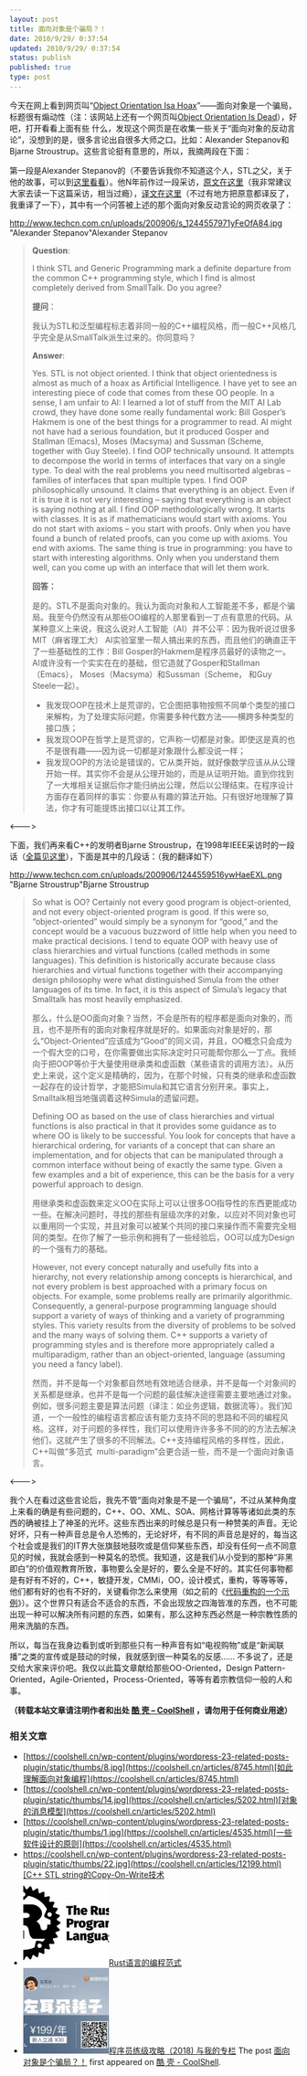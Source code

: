 ```yaml
---
layout: post
title: 面向对象是个骗局？！
date: 2010/9/29/ 0:37:54
updated: 2010/9/29/ 0:37:54
status: publish
published: true
type: post
---
```


今天在网上看到网页叫“[Object Orientation Isa Hoax](http://c2.com/cgi/wiki?ObjectOrientationIsaHoax)”——面向对象是一个骗局，标题很有煽动性（注：该网站上还有一个网页叫[Object Orientation Is Dead](http://c2.com/cgi/wiki?ObjectOrientationIsDead)），好吧，打开看看上面有些 什么，发现这个网页是在收集一些关于“面向对象的反动言论”，没想到的是，很多言论出自很多大师之口。比如：Alexander Stepanov和Bjarne Stroustrup。这些言论挺有意思的，所以，我摘两段在下面：


第一段是Alexander Stepanov的（不要告诉我你不知道这个人，STL之父，关于他的故事，可以到[这里看看](http://www.techcn.com.cn/index.php?doc-view-131345.html)）。他N年前作过一段采访，[原文在这里](http://www.stlport.org/resources/StepanovUSA.html)（我非常建议大家去读一下这篇采访，相当过瘾），[译文在这里](http://dev.csdn.net/htmls/11/11440.html)（不过有地方把原意都译反了，我重译了一下），其中有一个问答被上述的那个面向对象反动言论的网页收录了：


http://www.techcn.com.cn/uploads/200906/s_1244557971yFeOfA84.jpg "Alexander Stepanov"Alexander Stepanov

> **Question**:  
> 
> I think STL and Generic Programming mark a definite departure from the common C++ programming style, which I find is almost completely derived from SmallTalk. Do you agree?
> 
> 
> **提问**：  
> 
> 我认为STL和泛型编程标志着非同一般的C++编程风格，而一般C++风格几乎完全是从SmallTalk派生过来的。你同意吗？
> 
> 
> **Answer**:  
> 
> Yes. STL is not object oriented. I think that object orientedness is almost as much of a hoax as Artificial Intelligence. I have yet to see an interesting piece of code that comes from these OO people. In a sense, I am unfair to AI: I learned a lot of stuff from the MIT AI Lab crowd, they have done some really fundamental work: Bill Gosper’s Hakmem is one of the best things for a programmer to read. AI might not have had a serious foundation, but it produced Gosper and Stallman (Emacs), Moses (Macsyma) and Sussman (Scheme, together with Guy Steele). I find OOP technically unsound. It attempts to decompose the world in terms of interfaces that vary on a single type. To deal with the real problems you need multisorted algebras – families of interfaces that span multiple types. I find OOP philosophically unsound. It claims that everything is an object. Even if it is true it is not very interesting – saying that everything is an object is saying nothing at all. I find OOP methodologically wrong. It starts with classes. It is as if mathematicians would start with axioms. You do not start with axioms – you start with proofs. Only when you have found a bunch of related proofs, can you come up with axioms. You end with axioms. The same thing is true in programming: you have to start with interesting algorithms. Only when you understand them well, can you come up with an interface that will let them work.
> 
> 
> **回答：**  
> 
> 是的。STL不是面向对象的。我认为面向对象和人工智能差不多，都是个骗局。我至今仍然没有从那些OO编程的人那里看到一丁点有意思的代码。从某种意义上来说，我这么说对人工智能（AI）并不公平：因为我听说过很多MIT（麻省理工大） AI实验室里一帮人搞出来的东西，而且他们的确直正干了一些基础性的工作：Bill Gosper的Hakmem是程序员最好的读物之一。AI或许没有一个实实在在的基础，但它造就了Gosper和Stallman（Emacs）， Moses（Macsyma）和Sussman（Scheme， 和Guy Steele一起）。
> 
> 
> * 我发现OOP在技术上是荒谬的，它企图把事物按照不同单个类型的接口来解构，为了处理实际问题，你需要多种代数方法——横跨多种类型的接口族；
> * 我发现OOP在哲学上是荒谬的，它声称一切都是对象。即使这是真的也不是很有趣——因为说一切都是对象跟什么都没说一样；
> * 我发现OOP的方法论是错误的，它从类开始，就好像数学应该从从公理开始一样。其实你不会是从公理开始的，而是从证明开始。直到你找到了一大堆相关证据后你才能归纳出公理，然后以公理结束。在程序设计方面存在着同样的事实：你要从有趣的算法开始。只有很好地理解了算法，你才有可能提炼出接口以让其工作。
> 
> 
> 


<———>


下面，我们再来看C++的发明者Bjarne Stroustrup，在1998年IEEE采访时的一段话（[全篇见这里](http://www2.research.att.com/~bs/ieee_interview.html)），下面是其中的几段话：（我的翻译如下）



http://www.techcn.com.cn/uploads/200906/1244559516ywHaeEXL.png "Bjarne Stroustrup"Bjarne Stroustrup

> So what is OO? Certainly not every good program is object-oriented, and not every object-oriented program is good. If this were so, “object-oriented” would simply be a synonym for “good,” and the concept would be a vacuous buzzword of little help when you need to make practical decisions. I tend to equate OOP with heavy use of class hierarchies and virtual functions (called methods in some languages). This definition is historically accurate because class hierarchies and virtual functions together with their accompanying design philosophy were what distinguished Simula from the other languages of its time. In fact, it is this aspect of Simula’s legacy that Smalltalk has most heavily emphasized.
> 
> 
> 那么，什么是OO面向对象？当然，不会是所有的程序都是面向对象的，而且，也不是所有的面向对象程序就是好的。如果面向对象是好的，那么“Object-Oriented”应该成为“Good”的同义词，并且，OO概念只会成为一个假大空的口号，在你需要做出实际决定时只可能帮你那么一丁点。我倾向于把OOP等价于大量使用继承类和虚函数（某些语言的调用方法）。从历史上来说，这个定义是精确的，因为，在那个时候，只有类的继承和虚函数一起存在的设计哲学，才能把Simula和其它语言分别开来。事实上，Smalltalk相当地强调着这种Simula的遗留问题。
> 
> 
> Defining OO as based on the use of class hierarchies and virtual functions is also practical in that it provides some guidance as to where OO is likely to be successful. You look for concepts that have a hierarchical ordering, for variants of a concept that can share an implementation, and for objects that can be manipulated through a common interface without being of exactly the same type. Given a few examples and a bit of experience, this can be the basis for a very powerful approach to design.
> 
> 
> 用继承类和虚函数来定义OO在实际上可以让很多OO指导性的东西更能成功一些。在解决问题时，寻找的那些有层级次序的对象，以应对不同对象也可以重用同一个实现，并且对象可以被某个共同的接口来操作而不需要完全相同的类型。在你了解了一些示例和拥有了一些经验后，OO可以成为Design的一个强有力的基础。
> 
> 
> However, not every concept naturally and usefully fits into a hierarchy, not every relationship among concepts is hierarchical, and not every problem is best approached with a primary focus on objects. For example, some problems really are primarily algorithmic. Consequently, a general-purpose programming language should support a variety of ways of thinking and a variety of programming styles. This variety results from the diversity of problems to be solved and the many ways of solving them. C++ supports a variety of programming styles and is therefore more appropriately called a multiparadigm, rather than an object-oriented, language (assuming you need a fancy label).
> 
> 
> 然而，并不是每一个对象都自然地有效地适合继承，并不是每一个对象间的关系都是继承，也并不是每一个问题的最佳解决途径需要主要地通过对象。例如，很多问题主要是算法问题（译注：如业务逻辑，数据流等）。我们知道，一个一般性的编程语言都应该有能力支持不同的思路和不同的编程风格。这样，对于问题的多样性，我们可以使用许许多多不同的的方法去解决他们，这就产生了很多的不同解法。C++支持编程风格的多样性，因此，C++叫做“多范式  multi-paradigm”会更合适一些，而不是一个面向对象语言。
> 
> 


<———>


我个人在看过这些言论后，我先不管“面向对象是不是一个骗局”，不过从某种角度上来看的确是有些问题的，C++、OO、XML、SOA、网格计算等等诸如此类的东西的确被挂上了神圣的光坏。这些东西出来的时候总是只有一种赞美的声音。无论好坏，只有一种声音总是令人恐怖的，无论好坏，有不同的声音总是好的，每当这个社会或是我们的IT界大张旗鼓地鼓吹或是信仰某些东西，却没有任何一点不同意见的时候，我就会感到一种莫名的恐慌。我知道，这是我们从小受到的那种“非黑即白”的价值观教育所致，事物要么全是好的，要么全是不好的。其实任何事物都是有好有不好的，C++，敏捷开发，CMMi，OO，设计模式，重构，等等等等，他们都有好的也有不好的，关键看你怎么来使用（如之前的《[代码重构的一个示例](https://coolshell.cn/articles/3005.html "代码重构的一个示例")》）。这个世界只有适合不适合的东西，不会出现放之四海皆准的东西，也不可能出现一种可以解决所有问题的东西，如果有，那么这种东西必然是一种宗教性质的用来洗脑的东西。


所以，每当在我身边看到或听到那些只有一种声音有如“电视购物”或是“新闻联播”之类的宣传或是鼓动的时候，我就感到很一种莫名的反感…… 不多说了，还是交给大家来评价吧。我仅以此篇文章献给那些OO-Oriented，Design Pattern-Oriented，Agile-Oriented，Process-Oriented，等等有着宗教信仰一般的人和事。



**（转载本站文章请注明作者和出处 [酷 壳 – CoolShell](https://coolshell.cn/) ，请勿用于任何商业用途）**



### 相关文章

* [https://coolshell.cn/wp-content/plugins/wordpress-23-related-posts-plugin/static/thumbs/8.jpg](https://coolshell.cn/articles/8745.html)[如此理解面向对象编程](https://coolshell.cn/articles/8745.html)
* [https://coolshell.cn/wp-content/plugins/wordpress-23-related-posts-plugin/static/thumbs/14.jpg](https://coolshell.cn/articles/5202.html)[对象的消息模型](https://coolshell.cn/articles/5202.html)
* [https://coolshell.cn/wp-content/plugins/wordpress-23-related-posts-plugin/static/thumbs/1.jpg](https://coolshell.cn/articles/4535.html)[一些软件设计的原则](https://coolshell.cn/articles/4535.html)
* [https://coolshell.cn/wp-content/plugins/wordpress-23-related-posts-plugin/static/thumbs/22.jpg](https://coolshell.cn/articles/12199.html)[C++ STL string的Copy-On-Write技术](https://coolshell.cn/articles/12199.html)
* [![Rust语言的编程范式](../wp-content/uploads/2020/03/rust-social-wide-150x150.jpg)](https://coolshell.cn/articles/20845.html)[Rust语言的编程范式](https://coolshell.cn/articles/20845.html)
* [![程序员练级攻略（2018)  与我的专栏](../wp-content/uploads/2018/05/300x262-150x150.jpg)](https://coolshell.cn/articles/18360.html)[程序员练级攻略（2018) 与我的专栏](https://coolshell.cn/articles/18360.html)
The post [面向对象是个骗局？！](https://coolshell.cn/articles/3036.html) first appeared on [酷 壳 - CoolShell](https://coolshell.cn).
